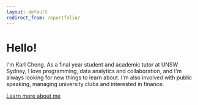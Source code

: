 ```yaml
---
layout: default
redirect_from: /eportfolio/
---
```


<div class="jumbotron">
  <h1>Hello!</h1>
  <p class="lead">
    I'm Karl Cheng. As a final year student and academic tutor at UNSW Sydney, I love programming, data analytics and collaboration,
    and I'm always looking for new things to learn about.
    I'm also involved with public speaking, managing university clubs and interested in finance.
  </p>
  <p><a class="btn btn-lg btn-success" href="{{ site.baseurl }}/about.html" role="button">Learn more about me</a></p>
</div>
